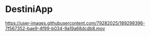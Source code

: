 # DestiniApp



https://user-images.githubusercontent.com/79282025/189298396-7f567352-bae9-4f99-b034-9a19a68dcdb8.mov

